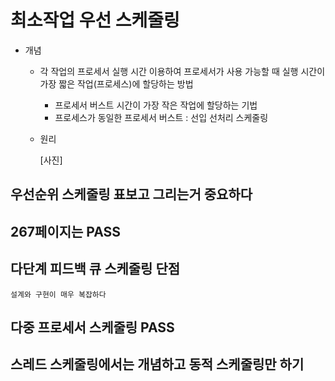 # 최소작업 우선 스케줄링

+ 개념

    + 각 작업의 프로세서 실행 시간 이용하여 프로세서가 사용 가능할 때 실행 시간이 가장 짧은 작업(프로세스)에 할당하는 방법

        + 프로세서 버스트 시간이 가장 작은 작업에 할당하는 기법
        + 프로세스가 동일한 프로세서 버스트 : 선입 선처리 스케줄링
    
    + 원리

        [사진]


## 우선순위 스케줄링 표보고 그리는거 중요하다

## 267페이지는 PASS

## 다단계 피드백 큐 스케줄링 단점

    설계와 구현이 매우 복잡하다

## 다중 프로세서 스케줄링 PASS

## 스레드 스케줄링에서는 개념하고 동적 스케줄링만 하기